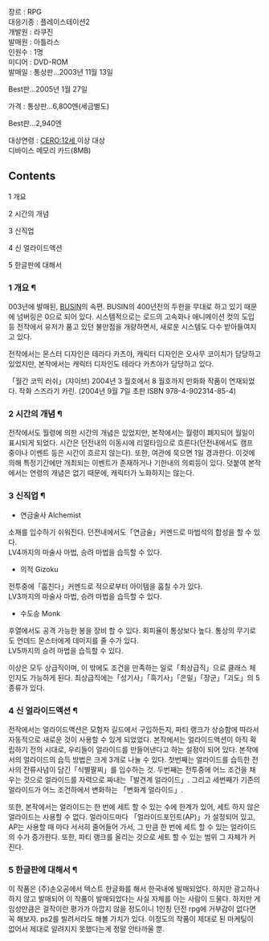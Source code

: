 장르 : RPG  
대응기종 : 플레이스테이션2  
개발원 : 라쿠진  
발매원 : 아틀라스  
인원수 : 1명  
미디어 : DVD-ROM  
발매일 : 통상판…2003년 11월 13일  

Best판…2005년 1월 27일  

가격 : 통상판…6,800엔(세금별도)  

Best판…2,940엔  

대상연령 : [CERO:12세 ](CERO:12%EC%84%B8%20)이상 대상  
디바이스 메모리 카드(8MB)

## Contents

    

1 개요

2 시간의 개념

3 신직업

4 신 얼라이드액션

5 한글판에 대해서

### 1 개요 ¶

003년에 발매된, [BUSIN](BUSIN%20Wizardry%20Alternative.md)의 속편. BUSIN의 400년전의
두한을 무대로 하고 있기 때문에 넘버링은 0으로 되어 있다. 시스템적으로는 로드의 고속화나 애니메이션 컷의 도입 등 전작에서 유저가 품고
있던 불만점을 개량하면서, 새로운 시스템도 다수 받아들여지고 있다.

  

전작에서는 몬스터 디자인은 테라다 카츠야, 캐릭터 디자인은 오사무 코이치가 담당하고 있었지만, 본작에서는 캐릭터 디자인도 테라다 카츠야가
담당하고 있다.  

  

「월간 코믹 러쉬」(쟈이브) 2004년 3 월호에서 8 월호까지 만화화 작품이 연재되었다. 작화 스즈라기 카린. (2004년 9월 7일 초판
ISBN 978-4-902314-85-4)  

### 2 시간의 개념 ¶

전작에서도 월령에 의한 시간의 개념은 있었지만, 본작에서는 월령이 폐지되어 월일이 표시되게 되었다. 시간은 던전내의 이동시에 리얼타임으로
흐른다(던전내에서도 캠프 중이나 이벤트 등은 시간이 흐르지 않는다). 또한, 여관에 묵으면 1일 경과한다. 이것에 의해 특정기간에만 개최되는
이벤트가 존재하거나 기한내의 의뢰등이 있다. 덧붙여 본작에서는 연령의 개념은 없기 때문에, 캐릭터가 노화하지는 않는다.  

### 3 신직업 ¶

  * 연금술사 Alchemist   

소재를 입수하기 쉬워진다. 던전내에서도「연금술」커멘드로 마법석의 합성을 할 수 있다.  
LV4까지의 마술사 마법, 승려 마법을 습득할 수 있다.  

  * 의적 Gizoku   

전투중에「훔친다」커멘드로 적으로부터 아이템을 훔칠 수가 있다.  
LV3까지의 마술사 마법, 승려 마법을 습득할 수 있다.  

  * 수도승 Monk   

후열에서도 공격 가능한 봉을 장비 할 수 있다. 회피율이 통상보다 높다. 통상의 무기로도 언데드 몬스터에게 데미지를 줄 수가 있다.  
LV5까지의 승려 마법을 습득할 수 있다.

  

이상은 모두 상급직이며, 이 밖에도 조건을 만족하는 일로「최상급직」으로 클래스 체인지도 가능하게 된다.
최상급직에는「성기사」「흑기사」「은밀」「장군」「괴도」의 5종류가 있다.  

### 4 신 얼라이드액션 ¶

전작에서는 얼라이드액션은 모험자 길드에서 구입하든지, 파티 랭크가 상승함에 따라서 자동적으로 새로운 것이 사용할 수 있게 되었었다.
본작에서는 얼라이드액션이 아직 확립하기 전의 시대로, 우리들이 얼라이드를 만들어낸다고 하는 설정이 되어 있다. 본작에서의 얼라이드의 습득
방법은 크게 3개로 나눌 수 있다. 첫번째는 얼라이드를 습득한 전사의 잔류사념이 담긴「식별팔찌」를 입수하는 것. 두번째는 전투중에 어느
조건을 채우는 것으로 얼라이드를 자력으로 짜내는「발견계 얼라이드」. 그리고 세번째가 기존의 얼라이드가 어느 조건하에서 변화하는 「변화계
얼라이드」.  

  

또한, 본작에서는 얼라이드는 한 번에 세트 할 수 있는 수에 한계가 있어, 세트 하지 않은 얼라이드는 사용할 수 없다. 얼라이드마다
「얼라이드포인트(AP)」가 설정되어 있고, AP는 사용할 때 마다 서서히 줄어들어 가서, 그 만큼 한 번에 세트 할 수 있는 얼라이드의 수가
증가한다. 또한, 파티 랭크를 올리는 것으로 세트 할 수 있는 범위 그 자체가 커진다.  

  

### 5 한글판에 대해서 ¶

이 작품은 (주)손오공에서 텍스트 한글화를 해서 한국내에 발매되었다. 하지만 광고하나 하지 않고 발매되어 이 작품이 발매되었다는 사실 자체를
아는 사람이 드물다. 하지만 게임성만큼은 걸작이란 평가가 아깝지 않을 정도이니 1인칭 던전 rpg에 거부감이 없다면 꼭 해보자. ps2를
빌려서라도 해볼 가치가 있다. 이정도의 작품이 제대로 된 마케팅이 없어서 제대로 알려지지 못했다는게 정말 안타까울 뿐.  

